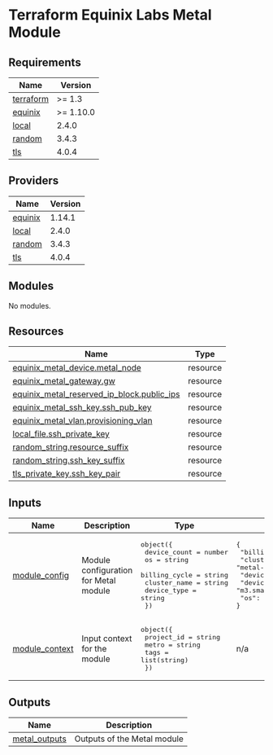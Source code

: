 # Terraform Equinix Labs Metal Module

<!-- BEGIN_TF_DOCS -->
## Requirements

| Name | Version |
|------|---------|
| <a name="requirement_terraform"></a> [terraform](#requirement\_terraform) | >= 1.3 |
| <a name="requirement_equinix"></a> [equinix](#requirement\_equinix) | >= 1.10.0 |
| <a name="requirement_local"></a> [local](#requirement\_local) | 2.4.0 |
| <a name="requirement_random"></a> [random](#requirement\_random) | 3.4.3 |
| <a name="requirement_tls"></a> [tls](#requirement\_tls) | 4.0.4 |

## Providers

| Name | Version |
|------|---------|
| <a name="provider_equinix"></a> [equinix](#provider\_equinix) | 1.14.1 |
| <a name="provider_local"></a> [local](#provider\_local) | 2.4.0 |
| <a name="provider_random"></a> [random](#provider\_random) | 3.4.3 |
| <a name="provider_tls"></a> [tls](#provider\_tls) | 4.0.4 |

## Modules

No modules.

## Resources

| Name | Type |
|------|------|
| [equinix_metal_device.metal_node](https://registry.terraform.io/providers/equinix/equinix/latest/docs/resources/metal_device) | resource |
| [equinix_metal_gateway.gw](https://registry.terraform.io/providers/equinix/equinix/latest/docs/resources/metal_gateway) | resource |
| [equinix_metal_reserved_ip_block.public_ips](https://registry.terraform.io/providers/equinix/equinix/latest/docs/resources/metal_reserved_ip_block) | resource |
| [equinix_metal_ssh_key.ssh_pub_key](https://registry.terraform.io/providers/equinix/equinix/latest/docs/resources/metal_ssh_key) | resource |
| [equinix_metal_vlan.provisioning_vlan](https://registry.terraform.io/providers/equinix/equinix/latest/docs/resources/metal_vlan) | resource |
| [local_file.ssh_private_key](https://registry.terraform.io/providers/hashicorp/local/2.4.0/docs/resources/file) | resource |
| [random_string.resource_suffix](https://registry.terraform.io/providers/hashicorp/random/3.4.3/docs/resources/string) | resource |
| [random_string.ssh_key_suffix](https://registry.terraform.io/providers/hashicorp/random/3.4.3/docs/resources/string) | resource |
| [tls_private_key.ssh_key_pair](https://registry.terraform.io/providers/hashicorp/tls/4.0.4/docs/resources/private_key) | resource |

## Inputs

| Name | Description | Type | Default | Required |
|------|-------------|------|---------|:--------:|
| <a name="input_module_config"></a> [module\_config](#input\_module\_config) | Module configuration for Metal module | <pre>object({<br>    device_count  = number<br>    os            = string<br>    billing_cycle = string<br>    cluster_name  = string<br>    device_type   = string<br>  })</pre> | <pre>{<br>  "billing_cycle": "hourly",<br>  "cluster_name": "metal-cluster",<br>  "device_count": 1,<br>  "device_type": "m3.small.x86",<br>  "os": "ubuntu_20_04"<br>}</pre> | no |
| <a name="input_module_context"></a> [module\_context](#input\_module\_context) | Input context for the module | <pre>object({<br>    project_id = string<br>    metro      = string<br>    tags       = list(string)<br>  })</pre> | n/a | yes |

## Outputs

| Name | Description |
|------|-------------|
| <a name="output_metal_outputs"></a> [metal\_outputs](#output\_metal\_outputs) | Outputs of the Metal module |
<!-- END_TF_DOCS -->
